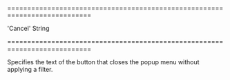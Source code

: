 ===========================================================================
<!--default-->'Cancel'<!--/default-->
<!--type-->String<!--/type-->
===========================================================================

<!--shortDescription-->
Specifies the text of the button that closes the popup menu without applying a filter.
<!--/shortDescription-->

<!--fullDescription-->

<!--/fullDescription-->